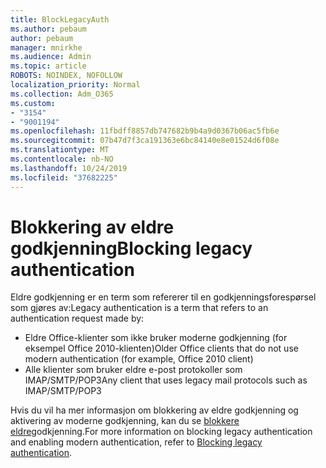 ```yaml
---
title: BlockLegacyAuth
ms.author: pebaum
author: pebaum
manager: mnirkhe
ms.audience: Admin
ms.topic: article
ROBOTS: NOINDEX, NOFOLLOW
localization_priority: Normal
ms.collection: Adm_O365
ms.custom:
- "3154"
- "9001194"
ms.openlocfilehash: 11fbdff8857db747682b9b4a9d0367b06ac5fb6e
ms.sourcegitcommit: 07b47d7f3ca191363e6bc84140e8e01524d6f08e
ms.translationtype: MT
ms.contentlocale: nb-NO
ms.lasthandoff: 10/24/2019
ms.locfileid: "37682225"
---
```

# <a name="blocking-legacy-authentication"></a><span data-ttu-id="4f34a-102">Blokkering av eldre godkjenning</span><span class="sxs-lookup"><span data-stu-id="4f34a-102">Blocking legacy authentication</span></span>

<span data-ttu-id="4f34a-103">Eldre godkjenning er en term som refererer til en godkjenningsforespørsel som gjøres av:</span><span class="sxs-lookup"><span data-stu-id="4f34a-103">Legacy authentication is a term that refers to an authentication request made by:</span></span>

- <span data-ttu-id="4f34a-104">Eldre Office-klienter som ikke bruker moderne godkjenning (for eksempel Office 2010-klienten)</span><span class="sxs-lookup"><span data-stu-id="4f34a-104">Older Office clients that do not use modern authentication (for example, Office 2010 client)</span></span>
- <span data-ttu-id="4f34a-105">Alle klienter som bruker eldre e-post protokoller som IMAP/SMTP/POP3</span><span class="sxs-lookup"><span data-stu-id="4f34a-105">Any client that uses legacy mail protocols such as IMAP/SMTP/POP3</span></span>  

<span data-ttu-id="4f34a-106">Hvis du vil ha mer informasjon om blokkering av eldre godkjenning og aktivering av moderne godkjenning, kan du se [blokkere eldre](https://docs.microsoft.com/en-us/azure/active-directory/conditional-access/concept-conditional-access-block-legacy-authentication)godkjenning.</span><span class="sxs-lookup"><span data-stu-id="4f34a-106">For more information on blocking legacy authentication and enabling modern authentication, refer to [Blocking legacy authentication](https://docs.microsoft.com/en-us/azure/active-directory/conditional-access/concept-conditional-access-block-legacy-authentication).</span></span>